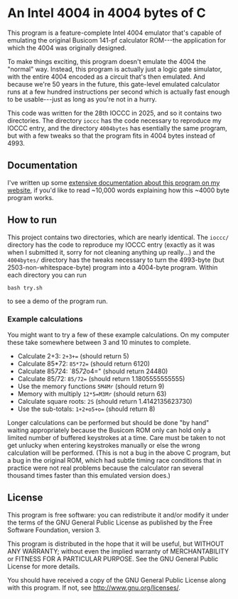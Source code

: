 # An Intel 4004 in 4004 bytes of C

This program is a feature-complete Intel 4004 emulator that's capable of
emulating the original Busicom 141-pf calculator ROM---the application
for which the 4004 was originally designed.

To make things exciting, this program doesn't emulate the 4004 the "normal" way.
Instead, this program is actually just a logic gate simulator, with the entire 4004
encoded as a circuit that's then emulated.
And because we're 50 years in the future, this gate-level emulated calculator
runs at a few hundred instructions per second which
is actually fast enough to be usable---just as long as you're not in a hurry.

This code was written for the 28th IOCCC in 2025, and so it contains two directories.
The directory `ioccc` has the code necessary to reproduce my IOCCC entry,
and the directory `4004bytes` has esentially the same program, but with a few
tweaks so that the program fits in 4004 bytes instead of 4993.


## Documentation

I've written up some [extensive documentation about this program on my website](https://nicholas.carlini.com/writing/2025/ioccc-intel-4004-in-4004-bytes-c.html),
if you'd like to read ~10,000 words explaining how this ~4000 byte program works.


## How to run

This project contains two directories, which are nearly identical. The `ioccc/` directory has the code to reproduce my IOCCC entry (exactly as it was when I submitted it, sorry for not cleaning anything up really...) and the `4004bytes/` directory has the tweaks necessary to turn the 4993-byte (but 2503-non-whitespace-byte) program into a 4004-byte program. Within each directory you can run

```
bash try.sh
```

to see a demo of the program run.


### Example calculations

You might want to try a few of these example calculations. On my computer these
take somewhere between 3 and 10 minutes to complete.

- Calculate 2+3: `2+3+=` (should return 5)
- Calculate 85*72: `85*72=` (should return 6120)
- Calculate 85*72*4: `85*72*o4=" (should return 24480)
- Calculate 85/72: `85/72=` (should return 1.1805555555555)
- Use the memory functions `5M4Mr` (should return 9)
- Memory with multiply `12*5=M3Mr` (should return 63)
- Calculate square roots: `2S` (should return 1.4142135623730)
- Use the sub-totals: `1+2+o5+o=` (should return 8)

Longer calculations can be performed but should be done "by hand" waiting
appropriately because the Busicom ROM only can hold only a limited number of
buffered keystrokes at a time. Care must be taken to not get unlucky when entering
keystrokes manually or else the wrong calculation will be performed. (This is
not a bug in the above C program, but a bug in the original ROM, which had
subtle timing race conditions that in practice were not real problems because
the calculator ran several thousand times faster than this emulated version
does.)


## License

This program is free software: you can redistribute it and/or modify
it under the terms of the GNU General Public License as published by
the Free Software Foundation, version 3.

This program is distributed in the hope that it will be useful, but 
WITHOUT ANY WARRANTY; without even the implied warranty of 
MERCHANTABILITY or FITNESS FOR A PARTICULAR PURPOSE. See the GNU 
General Public License for more details.

You should have received a copy of the GNU General Public License 
along with this program. If not, see <http://www.gnu.org/licenses/>.